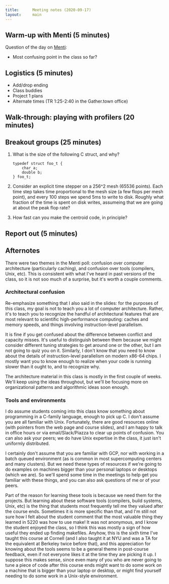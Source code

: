 ```yaml
---
title:      Meeting notes (2020-09-17)
layout:     main
---
```


## Warm-up with Menti (5 minutes)

Question of the day on
[Menti](https://www.mentimeter.com/):

- Most confusing point in the class so far?

## Logistics (5 minutes)

- Add/drop ending
- Class buddies
- Project 1 plans
- Alternate times (TR 1:25-2:40 in the Gather.town office)

## Walk-through: playing with profilers (20 minutes)

## Breakout groups (25 minutes)

1. What is the size of the following C struct, and why?

       typedef struct foo_t {
           char a;
           double b;
       } foo_t;
  
2. Consider an explicit time stepper on a 256^2 mesh (65536
   points).  Each time step takes time proportional to the mesh size
   (a few flops per mesh point), and every 100 steps we spend 5ms to
   write to disk.  Roughly what fraction of the time is spent on disk
   writes, assumeing that we are going at about the peak flop rate?

3. How fast can you make the centroid code, in principle?

## Report out (5 minutes)

## Afternotes

There were two themes in the Menti poll: confusion over computer
architecture (particularly caching), and confusion over tools
(compilers, Unix, etc).  This is consistent with what I've heard in
past versions of the class, so it is not soo much of a surprise, but
it's worth a couple comments.

### Architectural confusion

Re-emphasize something that I also said in the slides: for the
purposes of this class, my goal is not to teach you a lot of computer
architecture.  Rather, it's to teach you to recognize the handful of
architectural features that are most relevant to scientific
high-performance computing: caches and memory speeds, and things
involving instruction-level parallelism.

It is fine if you get confused about the difference between conflict
and capacity misses.  It's useful to distinguish between them because
we might consider different tuning strategies to get around one or the
other, but I am not going to quiz you on it.  Similarly, I don't know
that you need to know about the details of instruction-level
parallelism on modern x86-64 chips.  I mostly want you to know enough
to realize when your code is running slower than it ought to, and to
recognize why.

The architecture material in this class is mostly in the first couple
of weeks.  We'll keep using the ideas throughout, but we'll be
focusing more on organizational patterns and algorithmic ideas soon
enough.

### Tools and environments

I do assume students coming into this class know something about
programming in a C-family language, enough to pick up C.  I don't
assume you are all familiar with Unix.  Fortunately, there are good
resources online (with pointers from the web page and course slides),
and I am happy to talk in office hours or via email/Slack/Piazza to
clear up points of confusion.  You can also ask your peers; we do have
Unix expertise in the class, it just isn't uniformly distributed.

I certainly don't assume that you are familiar with GCP, nor with
working in a batch queued environment (as is common in most
supercomputing centers and many clusters).  But we need these types of
resources if we're going to do examples on machines bigger than your
personal laptops or desktops (which we are).  So we'll spend some time
in the meetings to help get you familiar with these things, and you
can also ask questions of me or of your peers.

Part of the reason for learning these tools is because we need them
for the projects.  But learning about these software tools (compilers,
build systems, Unix, etc) is the thing that students most frequently
tell me they valued after the course ends.  Sometimes it is more
specific than that, and I'm still not sure how I felt about the
student comment that the most valuable thing they learned in 5220 was
how to use make!  It was not anonymous, and I know the student enjoyed
the class, so I think this was mostly a sign of how useful they ended
up finding makefiles.  Anyhow, this is the sixth time I've taught this
course at Cornell (and I also taught it at NYU and was a TA for the
equivalent at Berkeley twice before that), and this appreciation for
knowing about the tools seems to be a general theme in post-course
feedback, even if not everyone likes it at the time they are picking
it up.  I suppose this makes sense, since even many of you who are
never going to tune a piece of code after this course ends might want
to do some work on a machine that is bigger than your laptop or
desktop, or might find yourself needing to do some work in a
Unix-style environment.
